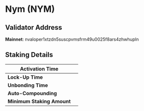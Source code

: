 # Nym (NYM)

## **Validator Address**

**Mainnet**: nvaloper1xtzdn5suscpvmsfrm49u0025f8ars4zhwhupln

## Staking Details

| **Activation Time**        |   |
| -------------------------- | - |
| **Lock-Up Time**           |   |
| **Unbonding Time**         |   |
| **Auto-Compounding**       |   |
| **Minimum Staking Amount** |   |

